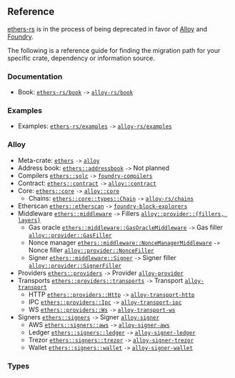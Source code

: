 ## Reference

[ethers-rs](https://github.com/gakonst/ethers-rs/) is in the process of being deprecated in favor of [Alloy](https://github.com/alloy-rs/) and [Foundry](https://github.com/foundry-rs/).

The following is a reference guide for finding the migration path for your specific crate, dependency or information source.

### Documentation

- Book: [`ethers-rs/book`](https://github.com/gakonst/ethers-rs/tree/master/book) `->` [`alloy-rs/book`](https://github.com/alloy-rs/book)

### Examples

- Examples: [`ethers-rs/examples`](https://github.com/gakonst/ethers-rs/tree/master/examples) `->` [`alloy-rs/examples`](https://github.com/alloy-rs/examples)

### Alloy

- Meta-crate: [`ethers`](https://github.com/gakonst/ethers-rs/tree/master/ethers) `->` [`alloy`](https://github.com/alloy-rs/alloy/tree/main/crates/alloy)
- Address book: [`ethers::addressbook`](https://github.com/gakonst/ethers-rs/tree/master/ethers-addressbook) `->` Not planned
- Compilers [`ethers::solc`](https://github.com/gakonst/ethers-rs/tree/master/ethers-solc) `->` [`foundry-compilers`](https://github.com/foundry-rs/compilers)
- Contract: [`ethers::contract`](https://github.com/gakonst/ethers-rs/tree/master/ethers-contract) `->` [`alloy::contract`](https://github.com/alloy-rs/alloy/tree/main/crates/contract)
- Core: [`ethers::core`](https://github.com/gakonst/ethers-rs/tree/master/ethers-core) `->` [`alloy::core`](https://github.com/alloy-rs/core)
  - Chains: [`ethers::core::types::Chain`](https://github.com/gakonst/ethers-rs/blob/master/ethers-core/src/types/chain.rs) `->` [`alloy-rs/chains`](https://github.com/alloy-rs/chains)
- Etherscan [`ethers::etherscan`](https://github.com/gakonst/ethers-rs/tree/master/ethers-etherscan) `->` [`foundry-block-explorers`](https://github.com/foundry-rs/block-explorers)
- Middleware [`ethers::middleware`](https://github.com/gakonst/ethers-rs/tree/master/ethers-middleware) `->` Fillers [`alloy::provider::{fillers, layers}`](https://github.com/alloy-rs/alloy/tree/main/crates/provider/src)
  - Gas oracle [`ethers::middleware::GasOracleMiddleware`](https://github.com/gakonst/ethers-rs/blob/master/ethers-middleware/src/gas_oracle/middleware.rs) `->` Gas filler [`alloy::provider::GasFiller`](https://github.com/alloy-rs/examples/blob/main/examples/fillers/examples/gas_filler.rs)
  - Nonce manager [`ethers::middleware::NonceManagerMiddleware`](https://github.com/gakonst/ethers-rs/tree/master/ethers-middleware/src/nonce_manager.rs) `->` Nonce filler [`alloy::provider::NonceFiller`](https://github.com/alloy-rs/alloy/tree/main/crates/provider/src/fillers/nonce.rs)
  - Signer [`ethers::middleware::Signer`](https://github.com/gakonst/ethers-rs/blob/master/ethers-middleware/src/signer.rs) `->` Signer filler [`alloy::provider::SignerFiller`](https://github.com/alloy-rs/alloy/blob/main/crates/provider/src/fillers/signer.rs)
- Providers [`ethers::providers`](https://github.com/gakonst/ethers-rs/tree/master/ethers-providers) `->` Provider [`alloy-provider`](https://github.com/alloy-rs/alloy/tree/main/crates/provider)
- Transports [`ethers::providers::transports`](https://github.com/gakonst/ethers-rs/tree/master/ethers-providers/src/rpc/transports) `->` Transport [`alloy-transport`](https://github.com/alloy-rs/alloy/tree/main/crates/transport)
  - HTTP [`ethers::providers::Http`](https://github.com/gakonst/ethers-rs/tree/master/ethers-providers/src/rpc/transports/http.rs) `->` [`alloy-transport-http`](https://github.com/alloy-rs/alloy/tree/main/crates/transport-http)
  - IPC [`ethers::providers::Ipc`](https://github.com/gakonst/ethers-rs/tree/master/ethers-providers/src/rpc/transports/ipc.rs) `->` [`alloy-transport-ipc`](https://github.com/alloy-rs/alloy/tree/main/crates/transport-ipc)
  - WS [`ethers::providers::Ws`](https://github.com/gakonst/ethers-rs/tree/master/ethers-providers/src/rpc/transports/ws) `->` [`alloy-transport-ws`](https://github.com/alloy-rs/alloy/tree/main/crates/transport-ws)
- Signers [`ethers::signers`](https://github.com/gakonst/ethers-rs/tree/master/ethers-signers) `->` Signer [`alloy-signer`](https://github.com/alloy-rs/alloy/tree/main/crates/signer)
  - AWS [`ethers::signers::aws`](https://github.com/gakonst/ethers-rs/tree/master/ethers-signers/src/aws) `->` [`alloy-signer-aws`](https://github.com/alloy-rs/alloy/tree/main/crates/signer-aws)
  - Ledger [`ethers::signers::ledger`](https://github.com/gakonst/ethers-rs/tree/master/ethers-signers/src/ledger) `->` [`alloy-signer-ledger`](https://github.com/alloy-rs/alloy/tree/main/crates/signer-ledger)
  - Trezor [`ethers::signers::trezor`](https://github.com/gakonst/ethers-rs/tree/master/ethers-signers/src/trezor) `->` [`alloy-signer-trezor`](https://github.com/alloy-rs/alloy/tree/main/crates/signer-trezor)
  - Wallet [`ethers::signers::wallet`](https://github.com/gakonst/ethers-rs/tree/master/ethers-signers/src/wallet) `->` [`alloy-signer-wallet`](https://github.com/alloy-rs/alloy/tree/main/crates/signer-wallet)

### Types

<!-- 
// https://github.com/gakonst/ethers-rs/issues/2667#issue-1982077921

// TODO:
// - abigen
// 
-->